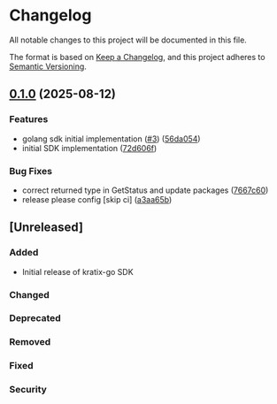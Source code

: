 # Changelog

All notable changes to this project will be documented in this file.

The format is based on [Keep a Changelog](https://keepachangelog.com/en/1.0.0/),
and this project adheres to [Semantic Versioning](https://semver.org/spec/v2.0.0.html).

## [0.1.0](https://github.com/syntasso/kratix-go/compare/v0.1.0...v0.1.0) (2025-08-12)


### Features

* golang sdk initial implementation ([#3](https://github.com/syntasso/kratix-go/issues/3)) ([56da054](https://github.com/syntasso/kratix-go/commit/56da05477fadfec57198c2064abbe1c0c1567a09))
* initial SDK implementation ([72d606f](https://github.com/syntasso/kratix-go/commit/72d606f6b8ff7926a35da7a659895153ffe1ad27))


### Bug Fixes

* correct returned type in GetStatus and update packages ([7667c60](https://github.com/syntasso/kratix-go/commit/7667c6021e6f64fae2266627af912620cc39bd9b))
* release please config [skip ci] ([a3aa65b](https://github.com/syntasso/kratix-go/commit/a3aa65b8505ac4d9eaed85c3e5a1748eb9913b79))

## [Unreleased]

### Added
- Initial release of kratix-go SDK

### Changed

### Deprecated

### Removed

### Fixed

### Security
